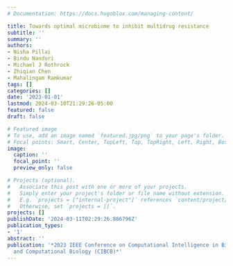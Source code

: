 ```yaml
---
# Documentation: https://docs.hugoblox.com/managing-content/

title: Towards optimal microbiome to inhibit multidrug resistance
subtitle: ''
summary: ''
authors:
- Nisha Pillai
- Bindu Nanduri
- Michael J Rothrock
- Zhiqian Chen
- Mahalingam Ramkumar
tags: []
categories: []
date: '2023-01-01'
lastmod: 2024-03-10T21:29:26-05:00
featured: false
draft: false

# Featured image
# To use, add an image named `featured.jpg/png` to your page's folder.
# Focal points: Smart, Center, TopLeft, Top, TopRight, Left, Right, BottomLeft, Bottom, BottomRight.
image:
  caption: ''
  focal_point: ''
  preview_only: false

# Projects (optional).
#   Associate this post with one or more of your projects.
#   Simply enter your project's folder or file name without extension.
#   E.g. `projects = ["internal-project"]` references `content/project/deep-learning/index.md`.
#   Otherwise, set `projects = []`.
projects: []
publishDate: '2024-03-11T02:29:26.886796Z'
publication_types:
- '1'
abstract: ''
publication: '*2023 IEEE Conference on Computational Intelligence in Bioinformatics
  and Computational Biology (CIBCB)*'
---
```

